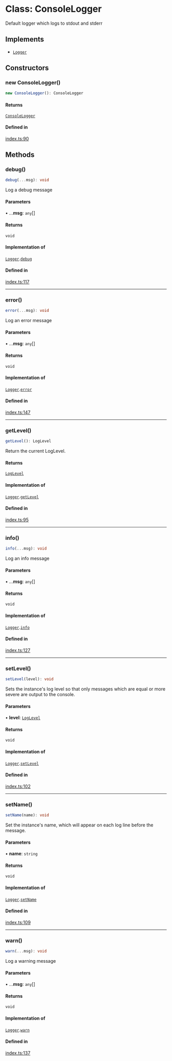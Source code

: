 # Class: ConsoleLogger

Default logger which logs to stdout and stderr

## Implements

- [`Logger`](Interface.Logger.md)

## Constructors

### new ConsoleLogger()

```ts
new ConsoleLogger(): ConsoleLogger
```

#### Returns

[`ConsoleLogger`](Class.ConsoleLogger.md)

#### Defined in

[index.ts:90](https://github.com/slackapi/node-slack-sdk/blob/main/packages/logger/src/index.ts#L90)

## Methods

### debug()

```ts
debug(...msg): void
```

Log a debug message

#### Parameters

• ...**msg**: `any`[]

#### Returns

`void`

#### Implementation of

[`Logger`](Interface.Logger.md).[`debug`](Interface.Logger.md#debug)

#### Defined in

[index.ts:117](https://github.com/slackapi/node-slack-sdk/blob/main/packages/logger/src/index.ts#L117)

***

### error()

```ts
error(...msg): void
```

Log an error message

#### Parameters

• ...**msg**: `any`[]

#### Returns

`void`

#### Implementation of

[`Logger`](Interface.Logger.md).[`error`](Interface.Logger.md#error)

#### Defined in

[index.ts:147](https://github.com/slackapi/node-slack-sdk/blob/main/packages/logger/src/index.ts#L147)

***

### getLevel()

```ts
getLevel(): LogLevel
```

Return the current LogLevel.

#### Returns

[`LogLevel`](Enumeration.LogLevel.md)

#### Implementation of

[`Logger`](Interface.Logger.md).[`getLevel`](Interface.Logger.md#getlevel)

#### Defined in

[index.ts:95](https://github.com/slackapi/node-slack-sdk/blob/main/packages/logger/src/index.ts#L95)

***

### info()

```ts
info(...msg): void
```

Log an info message

#### Parameters

• ...**msg**: `any`[]

#### Returns

`void`

#### Implementation of

[`Logger`](Interface.Logger.md).[`info`](Interface.Logger.md#info)

#### Defined in

[index.ts:127](https://github.com/slackapi/node-slack-sdk/blob/main/packages/logger/src/index.ts#L127)

***

### setLevel()

```ts
setLevel(level): void
```

Sets the instance's log level so that only messages which are equal or more severe are output to the console.

#### Parameters

• **level**: [`LogLevel`](Enumeration.LogLevel.md)

#### Returns

`void`

#### Implementation of

[`Logger`](Interface.Logger.md).[`setLevel`](Interface.Logger.md#setlevel)

#### Defined in

[index.ts:102](https://github.com/slackapi/node-slack-sdk/blob/main/packages/logger/src/index.ts#L102)

***

### setName()

```ts
setName(name): void
```

Set the instance's name, which will appear on each log line before the message.

#### Parameters

• **name**: `string`

#### Returns

`void`

#### Implementation of

[`Logger`](Interface.Logger.md).[`setName`](Interface.Logger.md#setname)

#### Defined in

[index.ts:109](https://github.com/slackapi/node-slack-sdk/blob/main/packages/logger/src/index.ts#L109)

***

### warn()

```ts
warn(...msg): void
```

Log a warning message

#### Parameters

• ...**msg**: `any`[]

#### Returns

`void`

#### Implementation of

[`Logger`](Interface.Logger.md).[`warn`](Interface.Logger.md#warn)

#### Defined in

[index.ts:137](https://github.com/slackapi/node-slack-sdk/blob/main/packages/logger/src/index.ts#L137)
